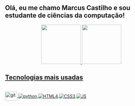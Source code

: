 ## Olá, eu me chamo Marcus Castilho e sou estudante de ciências da computação!
<div align="center">
  <a href="https://github.com/c4st1lh0">
  <img height="130em" src="https://github-readme-stats.vercel.app/api?username=c4st1lh0&show_icons=true&theme=dracula&include_all_commits=true&count_private=true"/>
  <img height="130em" src="https://github-readme-stats.vercel.app/api/top-langs/?username=c4st1lh0&layout=compact&langs_count=7&theme=dracula"/>
</div>
 
 ## Tecnologias mais usadas
 
 <div style="display: inline_block"><br>
  <img align="center" alt="git" height="30" width="40" src="https://cdn.jsdelivr.net/gh/devicons/devicon/icons/git/git-original.svg">
  <img align="center" alt="python" src="https://img.icons8.com/fluency/40/000000/python.png"/>
  <img align="center" alt="HTML4" src="https://img.icons8.com/external-tal-revivo-color-tal-revivo/33/000000/external-html-5-is-a-software-solution-stack-that-defines-the-properties-and-behaviors-of-web-page-logo-color-tal-revivo.png"/>
  <img align="center" alt="CSS3" src="https://img.icons8.com/color/41/000000/css3.png"/>
  <img align="center" alt="JS" src="https://img.icons8.com/color/41/000000/javascript--v1.png"/>
   
 </div>
